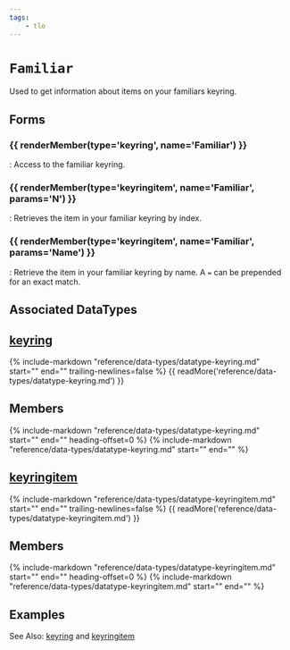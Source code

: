 ```yaml
---
tags:
    - tlo
---
```

# `Familiar`

<!--tlo-desc-start-->
Used to get information about items on your familiars keyring.
<!--tlo-desc-end-->
## Forms
<!--tlo-forms-start-->
### {{ renderMember(type='keyring', name='Familiar') }}

:   Access to the familiar keyring.

### {{ renderMember(type='keyringitem', name='Familiar', params='N') }}

:   Retrieves the item in your familiar keyring by index.

### {{ renderMember(type='keyringitem', name='Familiar', params='Name') }}

:   Retrieve the item in your familiar keyring by name. A `=` can be prepended for an exact match.
<!--tlo-forms-end-->

## Associated DataTypes

## [keyring](../data-types/datatype-keyring.md)
{%
  include-markdown "reference/data-types/datatype-keyring.md"
  start="<!--dt-desc-start-->"
  end="<!--dt-desc-end-->"
  trailing-newlines=false
%} {{ readMore('reference/data-types/datatype-keyring.md') }}

<h2>Members</h2>
{%
  include-markdown "reference/data-types/datatype-keyring.md"
  start="<!--dt-members-start-->"
  end="<!--dt-members-end-->"
  heading-offset=0
%}
{%
  include-markdown "reference/data-types/datatype-keyring.md"
  start="<!--dt-linkrefs-start-->"
  end="<!--dt-linkrefs-end-->"
%}

## [keyringitem](../data-types/datatype-keyringitem.md)
{%
  include-markdown "reference/data-types/datatype-keyringitem.md"
  start="<!--dt-desc-start-->"
  end="<!--dt-desc-end-->"
  trailing-newlines=false
%} {{ readMore('reference/data-types/datatype-keyringitem.md') }}

<h2>Members</h2>
{%
  include-markdown "reference/data-types/datatype-keyringitem.md"
  start="<!--dt-members-start-->"
  end="<!--dt-members-end-->"
  heading-offset=0
%}
{%
  include-markdown "reference/data-types/datatype-keyringitem.md"
  start="<!--dt-linkrefs-start-->"
  end="<!--dt-linkrefs-end-->"
%}

## Examples

See Also: [keyring][keyring] and [keyringitem][keyringitem]
<!--tlo-linkrefs-start-->
[keyring]: ../data-types/datatype-keyring.md
[keyringitem]: ../data-types/datatype-keyringitem.md
<!--tlo-linkrefs-end-->
